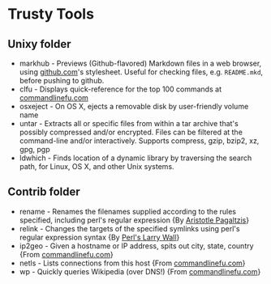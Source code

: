 Trusty Tools
============

Unixy folder
------------
*   markhub     - Previews (Github-flavored) Markdown files in a web browser,
                  using [github.com](http://github.com/)'s stylesheet. Useful
                  for checking files, e.g. `README.mkd`, before pushing to
                  github.
*   clfu        - Displays quick-reference for the top 100 commands at
                  [commandlinefu.com](http://commandlinefu.com)
*   osxeject    - On OS X, ejects a removable disk by user-friendly volume name
*   untar       - Extracts all or specific files from within a tar archive
                  that's possibly compressed and/or encrypted.  Files can be
                  filtered at the command-line and/or interactively. Supports
                  compress, gzip, bzip2, xz, gpg, pgp
*   ldwhich     - Finds location of a dynamic library by traversing the
                  search path, for Linux, OS X, and other Unix systems.

Contrib folder
--------------
*   rename      - Renames the filenames supplied according to the rules
                  specified, including perl's regular expression
                  {By [Aristotle Pagaltzis](http://plasmasturm.org/code/rename/)}
*   relink      - Changes the targets of the specified symlinks using perl's
                  regular expression syntax
                  {By [Perl's Larry Wall](http://cpan.perl.org/scripts/file-handling/relink)}
*   ip2geo      - Given a hostname or IP address, spits out city, state, country
                  {From [commandlinefu.com](http://commandlinefu.com)}
*   netls       - Lists connections from this host
                  {From [commandlinefu.com](http://commandlinefu.com)}
*   wp          - Quickly queries Wikipedia (over DNS!)
                  {From [commandlinefu.com](http://commandlinefu.com)}
